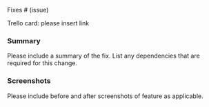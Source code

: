Fixes # (issue)

Trello card: please insert link

### Summary
Please include a summary of the fix. List any dependencies that are required for this change.

### Screenshots
Please include before and after screenshots of feature as applicable.
